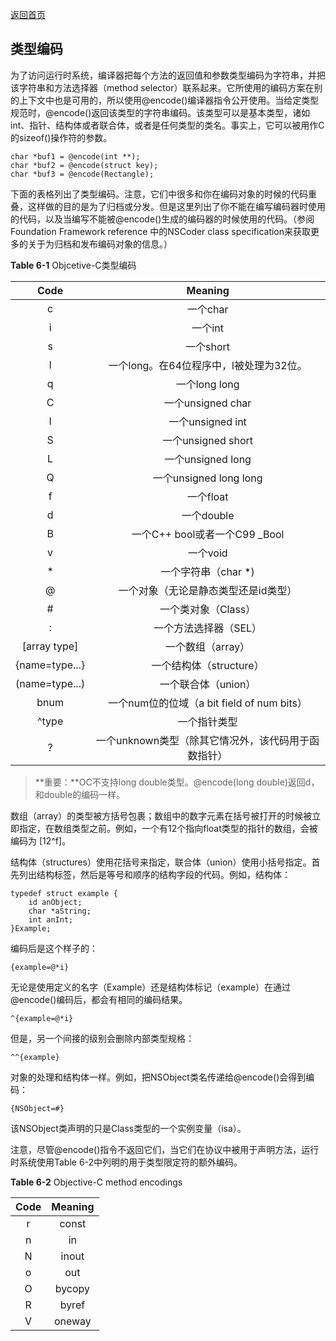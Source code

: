 [返回首页](/index.html)

## 类型编码

为了访问运行时系统，编译器把每个方法的返回值和参数类型编码为字符串，并把该字符串和方法选择器（method selector）联系起来。它所使用的编码方案在别的上下文中也是可用的，所以使用@encode()编译器指令公开使用。当给定类型规范时，@encode()返回该类型的字符串编码。该类型可以是基本类型，诸如int、指针、结构体或者联合体，或者是任何类型的类名。事实上，它可以被用作C的sizeof()操作符的参数。

```
char *buf1 = @encode(int **);
char *buf2 = @encode(struct key);
char *buf3 = @encode(Rectangle);
```

下面的表格列出了类型编码。注意，它们中很多和你在编码对象的时候的代码重叠，这样做的目的是为了归档或分发。但是这里列出了你不能在编写编码器时使用的代码，以及当编写不能被@encode()生成的编码器的时候使用的代码。（参阅Foundation Framework reference 中的NSCoder class specification来获取更多的关于为归档和发布编码对象的信息。）

**Table 6-1** Objcetive-C类型编码

|Code|Meaning|
|:-:|:-:|
|c|一个char|
|i|一个int|
|s|一个short|
|l|一个long。在64位程序中，l被处理为32位。|
|q|一个long long|
|C|一个unsigned char|
|I|一个unsigned int|
|S|一个unsigned short|
|L|一个unsigned long|
|Q|一个unsigned long long|
|f|一个float|
|d|一个double|
|B|一个C++ bool或者一个C99 \_Bool|
|v|一个void|
|\*|一个字符串（char \*)|
|@|一个对象（无论是静态类型还是id类型）|
|#|一个类对象（Class）|
|:|一个方法选择器（SEL）|
|[array type]|一个数组（array）|
|{name=type...}|一个结构体（structure）|
|(name=type...)|一个联合体（union）|
|bnum|一个num位的位域（a bit field of num bits）|
|^type|一个指针类型|
|?|一个unknown类型（除其它情况外，该代码用于函数指针）|

> **重要：**OC不支持long double类型。@encode(long double)返回d，和double的编码一样。

数组（array）的类型被方括号包裹；数组中的数字元素在括号被打开的时候被立即指定，在数组类型之前。例如，一个有12个指向float类型的指针的数组，会被编码为 [12^f]。

结构体（structures）使用花括号来指定，联合体（union）使用小括号指定。首先列出结构标签，然后是等号和顺序的结构字段的代码。例如，结构体：

```
typedef struct example {
    id anObject;
    char *aString;
    int anInt;
}Example;
```

编码后是这个样子的：

```
{example=@*i}
```
 
无论是使用定义的名字（Example）还是结构体标记（example）在通过@encode()编码后，都会有相同的编码结果。

```
^{example=@*i}
```

但是，另一个间接的级别会删除内部类型规格：

```
^^{example}
```

对象的处理和结构体一样。例如，把NSObject类名传递给@encode()会得到编码：

```
{NSObject=#}
```

该NSObject类声明的只是Class类型的一个实例变量（isa）。

注意，尽管@encode()指令不返回它们，当它们在协议中被用于声明方法，运行时系统使用Table 6-2中列明的用于类型限定符的额外编码。

**Table 6-2** Objective-C method encodings

|Code|Meaning|
|:-:|:-:|
|r|const|
|n|in|
|N|inout|
|o|out|
|O|bycopy|
|R|byref|
|V|oneway|

